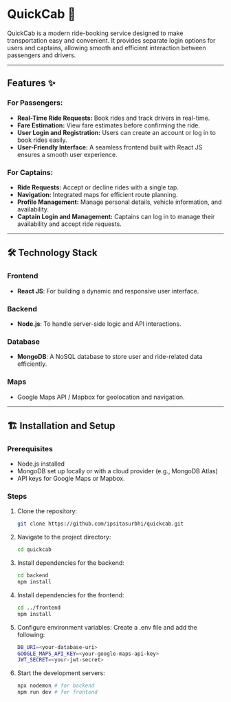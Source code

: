 # QuickCab 🚖  
QuickCab is a modern ride-booking service designed to make transportation easy and convenient. It provides separate login options for users and captains, allowing smooth and efficient interaction between passengers and drivers.  

---

## Features ✨

### For Passengers:
- **Real-Time Ride Requests:** Book rides and track drivers in real-time.
- **Fare Estimation:** View fare estimates before confirming the ride.
- **User Login and Registration:** Users can create an account or log in to book rides easily.
- **User-Friendly Interface:** A seamless frontend built with React JS ensures a smooth user experience.

### For Captains:
- **Ride Requests:** Accept or decline rides with a single tap.
- **Navigation:** Integrated maps for efficient route planning.
- **Profile Management:** Manage personal details, vehicle information, and availability.
- **Captain Login and Management:** Captains can log in to manage their availability and accept ride requests.

---

## 🛠️ Technology Stack  

### Frontend  
- **React JS**: For building a dynamic and responsive user interface.  

### Backend  
- **Node.js**: To handle server-side logic and API interactions.  

### Database  
- **MongoDB**: A NoSQL database to store user and ride-related data efficiently.  

### Maps  
- Google Maps API / Mapbox for geolocation and navigation.
---

## 🏗️ Installation and Setup  

### Prerequisites  
- Node.js installed  
- MongoDB set up locally or with a cloud provider (e.g., MongoDB Atlas)
- API keys for Google Maps or Mapbox. 

### Steps  
1. Clone the repository:  
   ```bash  
   git clone https://github.com/ipsitasurbhi/quickcab.git  
2. Navigate to the project directory:
   ```bash
   cd quickcab  
3. Install dependencies for the backend:
   ```bash
   cd backend
   npm install  
4. Install dependencies for the frontend:
   ```bash
   cd ../frontend  
   npm install
5. Configure environment variables: Create a .env file and add the following:
   ```bash
   DB_URI=<your-database-uri>
   GOOGLE_MAPS_API_KEY=<your-google-maps-api-key>
   JWT_SECRET=<your-jwt-secret>
7. Start the development servers:
   ```bash
   npx nodemon # for backend
   npm run dev # for frontend
